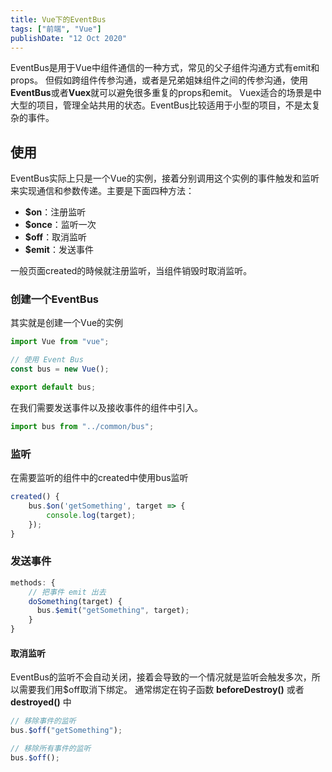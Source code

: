 ```yaml
---
title: Vue下的EventBus
tags: ["前端", "Vue"]
publishDate: "12 Oct 2020"
---
```


EventBus是用于Vue中组件通信的一种方式，常见的父子组件沟通方式有emit和props。
但假如跨组件传参沟通，或者是兄弟姐妹组件之间的传参沟通，使用**EventBus**或者**Vuex**就可以避免很多重复的props和emit。
Vuex适合的场景是中大型的项目，管理全站共用的状态。EventBus比较适用于小型的项目，不是太复杂的事件。

<!-- more -->

## 使用

EventBus实际上只是一个Vue的实例，接着分别调用这个实例的事件触发和监听来实现通信和参数传递。主要是下面四种方法：

- **$on**：注册监听
- **$once**：监听一次
- **$off**：取消监听
- **$emit**：发送事件

一般页面created的時候就注册监听，当组件销毁时取消监听。

### 创建一个EventBus

其实就是创建一个Vue的实例

```js
import Vue from "vue";

// 使用 Event Bus
const bus = new Vue();

export default bus;
```

在我们需要发送事件以及接收事件的组件中引入。

```js
import bus from "../common/bus";
```

### 监听

在需要监听的组件中的created中使用bus监听

```js
created() {
    bus.$on('getSomething', target => {
        console.log(target);
    });
}
```

### 发送事件

```js
methods: {
    // 把事件 emit 出去
    doSomething(target) {
      bus.$emit("getSomething", target);
    }
}
```

#### 取消监听

EventBus的监听不会自动关闭，接着会导致的一个情况就是监听会触发多次，所以需要我们用$off取消下绑定。
通常绑定在钩子函数 **beforeDestroy()** 或者 **destroyed()** 中

```js
// 移除事件的监听
bus.$off("getSomething");

// 移除所有事件的监听
bus.$off();
```
